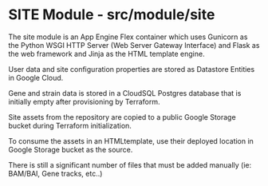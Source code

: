 SITE Module - src/module/site
=============================================================================



The site module is an App Engine Flex container which uses Gunicorn as the Python WSGI HTTP Server (Web Server Gateway Interface) and Flask as the web framework and Jinja as the HTML template engine. 

User data and site configuration properties are stored as Datastore Entities in Google Cloud. 

Gene and strain data is stored in a CloudSQL Postgres database that is initially empty after provisioning by Terraform. 

Site assets from the repository are copied to a public Google Storage bucket during Terraform initialization. 

To consume the assets in an HTMLtemplate, use their deployed location in Google Storage bucket as the source. 

There is still a significant number of files that must be added manually (ie: BAM/BAI, Gene tracks, etc..)

